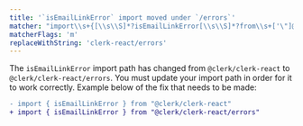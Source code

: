 ```yaml
---
title: '`isEmailLinkError` import moved under `/errors`'
matcher: "import\\s+{[\\s\\S]*?isEmailLinkError[\\s\\S]*?from\\s+['\"]@clerk\\/(clerk-react)[\\s\\S]*?['\"]"
matcherFlags: 'm'
replaceWithString: 'clerk-react/errors'
---
```


The `isEmailLinkError` import path has changed from `@clerk/clerk-react` to `@clerk/clerk-react/errors`. You must update your import path in order for it to work correctly. Example below of the fix that needs to be made:

```diff
- import { isEmailLinkError } from "@clerk/clerk-react"
+ import { isEmailLinkError } from "@clerk/clerk-react/errors"
```
